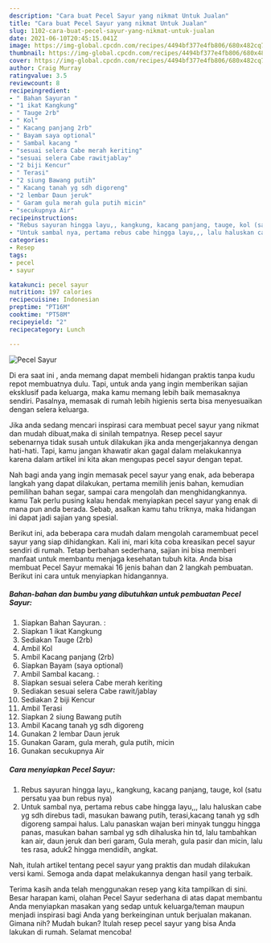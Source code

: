 ```yaml
---
description: "Cara buat Pecel Sayur yang nikmat Untuk Jualan"
title: "Cara buat Pecel Sayur yang nikmat Untuk Jualan"
slug: 1102-cara-buat-pecel-sayur-yang-nikmat-untuk-jualan
date: 2021-06-10T20:45:15.041Z
image: https://img-global.cpcdn.com/recipes/4494bf377e4fb806/680x482cq70/pecel-sayur-foto-resep-utama.jpg
thumbnail: https://img-global.cpcdn.com/recipes/4494bf377e4fb806/680x482cq70/pecel-sayur-foto-resep-utama.jpg
cover: https://img-global.cpcdn.com/recipes/4494bf377e4fb806/680x482cq70/pecel-sayur-foto-resep-utama.jpg
author: Craig Murray
ratingvalue: 3.5
reviewcount: 8
recipeingredient:
- " Bahan Sayuran "
- "1 ikat Kangkung"
- " Tauge 2rb"
- " Kol"
- " Kacang panjang 2rb"
- " Bayam saya optional"
- " Sambal kacang "
- "sesuai selera Cabe merah keriting"
- "sesuai selera Cabe rawitjablay"
- "2 biji Kencur"
- " Terasi"
- "2 siung Bawang putih"
- " Kacang tanah yg sdh digoreng"
- "2 lembar Daun jeruk"
- " Garam gula merah gula putih micin"
- "secukupnya Air"
recipeinstructions:
- "Rebus sayuran hingga layu,, kangkung, kacang panjang, tauge, kol (satu persatu yaa bun rebus nya)"
- "Untuk sambal nya, pertama rebus cabe hingga layu,,, lalu haluskan cabe yg sdh direbus tadi, masukan bawang putih, terasi,kacang tanah yg sdh digoreng sampai halus. Lalu panaskan wajan beri minyak tunggu hingga panas, masukan bahan sambal yg sdh dihaluska hin td, lalu tambahkan kan air, daun jeruk dan beri garam, Gula merah, gula pasir dan micin, lalu tes rasa, aduk2 hingga mendidih, angkat."
categories:
- Resep
tags:
- pecel
- sayur

katakunci: pecel sayur 
nutrition: 197 calories
recipecuisine: Indonesian
preptime: "PT16M"
cooktime: "PT58M"
recipeyield: "2"
recipecategory: Lunch

---
```



![Pecel Sayur](https://img-global.cpcdn.com/recipes/4494bf377e4fb806/680x482cq70/pecel-sayur-foto-resep-utama.jpg)

Di era  saat ini , anda memang dapat membeli hidangan praktis tanpa kudu repot membuatnya dulu. Tapi, untuk anda yang ingin memberikan sajian eksklusif pada keluarga, maka kamu memang lebih baik memasaknya sendiri. Pasalnya, memasak di rumah lebih higienis serta bisa menyesuaikan dengan selera keluarga.

Jika anda sedang mencari inspirasi cara membuat pecel sayur yang nikmat dan mudah dibuat,maka di sinilah tempatnya. Resep pecel sayur  sebenarnya tidak susah untuk dilakukan jika anda mengerjakannya dengan hati-hati. Tapi, kamu jangan khawatir akan gagal dalam melakukannya 
karena dalam artikel ini kita akan mengupas pecel sayur dengan tepat.  



Nah bagi anda yang ingin memasak pecel sayur yang enak, ada beberapa langkah yang dapat dilakukan, pertama memilih jenis bahan, kemudian pemilihan bahan segar, sampai cara mengolah dan menghidangkannya. kamu Tak perlu pusing kalau hendak menyiapkan pecel sayur yang enak di mana pun anda berada. Sebab, asalkan kamu  tahu triknya, maka hidangan ini dapat jadi sajian yang spesial.

Berikut ini, ada beberapa cara mudah dalam mengolah caramembuat pecel sayur yang siap dihidangkan. Kali ini, mari kita coba kreasikan pecel sayur sendiri di rumah. Tetap berbahan sederhana, sajian ini bisa memberi manfaat untuk membantu menjaga kesehatan tubuh kita. Anda bisa membuat Pecel Sayur memakai 16 jenis bahan dan 2 langkah pembuatan. Berikut ini cara untuk menyiapkan hidangannya.

<!--inarticleads1-->

##### Bahan-bahan dan bumbu yang dibutuhkan untuk pembuatan Pecel Sayur:

1. Siapkan  Bahan Sayuran. :
1. Siapkan 1 ikat Kangkung
1. Sediakan  Tauge (2rb)
1. Ambil  Kol
1. Ambil  Kacang panjang (2rb)
1. Siapkan  Bayam (saya optional)
1. Ambil  Sambal kacang. :
1. Siapkan sesuai selera Cabe merah keriting
1. Sediakan sesuai selera Cabe rawit/jablay
1. Sediakan 2 biji Kencur
1. Ambil  Terasi
1. Siapkan 2 siung Bawang putih
1. Ambil  Kacang tanah yg sdh digoreng
1. Gunakan 2 lembar Daun jeruk
1. Gunakan  Garam, gula merah, gula putih, micin
1. Gunakan secukupnya Air




<!--inarticleads2-->

##### Cara menyiapkan Pecel Sayur:

1. Rebus sayuran hingga layu,, kangkung, kacang panjang, tauge, kol (satu persatu yaa bun rebus nya)
1. Untuk sambal nya, pertama rebus cabe hingga layu,,, lalu haluskan cabe yg sdh direbus tadi, masukan bawang putih, terasi,kacang tanah yg sdh digoreng sampai halus. Lalu panaskan wajan beri minyak tunggu hingga panas, masukan bahan sambal yg sdh dihaluska hin td, lalu tambahkan kan air, daun jeruk dan beri garam, Gula merah, gula pasir dan micin, lalu tes rasa, aduk2 hingga mendidih, angkat.




Nah, itulah artikel tentang  pecel sayur  yang praktis dan mudah dilakukan versi kami. Semoga anda dapat melakukannya dengan hasil yang terbaik. 

Terima kasih anda telah menggunakan resep yang kita tampilkan di sini. Besar harapan kami, olahan  Pecel Sayur sederhana di atas dapat membantu Anda menyiapkan masakan yang sedap untuk keluarga/teman maupun menjadi inspirasi bagi Anda yang berkeinginan untuk berjualan makanan. Gimana nih? Mudah bukan? Itulah resep pecel sayur yang bisa Anda lakukan di rumah. Selamat mencoba!

